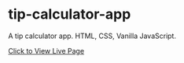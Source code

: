 # tip-calculator-app
A tip calculator app. HTML, CSS, Vanilla JavaScript.

[Click to View Live Page](https://tip-calculator-app-alpha-two.vercel.app/)
